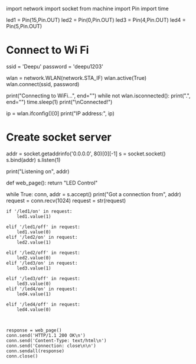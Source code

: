 import network
import socket
from machine import Pin
import time

led1 = Pin(15,Pin.OUT)
led2 = Pin(0,Pin.OUT)
led3 = Pin(4,Pin.OUT)
led4 = Pin(5,Pin.OUT)



# Connect to Wi Fi
ssid = 'Deepu'
password = 'deepu1203'

wlan = network.WLAN(network.STA_IF)
wlan.active(True)
wlan.connect(ssid, password)

print("Connecting to WiFi...", end="")
while not wlan.isconnected():
    print(".", end="")
    time.sleep(1)
print("\nConnected!")

ip = wlan.ifconfig()[0]
print("IP address:", ip)

# Create socket server
addr = socket.getaddrinfo('0.0.0.0', 80)[0][-1]
s = socket.socket()
s.bind(addr)
s.listen(1)

print("Listening on", addr)

def web_page():
    return "LED Control"

while True:
    conn, addr = s.accept()
    print("Got a connection from", addr)
    request = conn.recv(1024)
    request = str(request)

    if '/led1/on' in request:
        led1.value(1)
 
    elif '/led1/off' in request:
        led1.value(0)
    elif '/led2/on' in request:
        led2.value(1)
 
    elif '/led2/off' in request:
        led2.value(0)
    elif '/led3/on' in request:
        led3.value(1)
 
    elif '/led3/off' in request:
        led3.value(0)
    elif '/led4/on' in request:
        led4.value(1)
 
    elif '/led4/off' in request:
        led4.value(0)
      
      

    response = web_page()
    conn.send('HTTP/1.1 200 OK\n')
    conn.send('Content-Type: text/html\n')
    conn.send('Connection: close\n\n')
    conn.sendall(response)
    conn.close()
